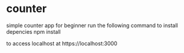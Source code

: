 # counter
simple counter app for beginner 
run the following command to install depencies
npm install

to access localhost 
at https://localhost:3000
